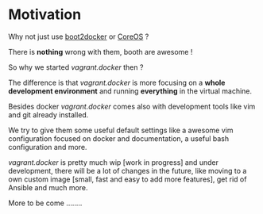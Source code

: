 # Motivation

Why not just use [boot2docker](http://boot2docker.io/ "Page of boot2docker") or [CoreOS](https://coreos.com/ "CoreOS's Homepage") ?

There is **nothing** wrong with them, booth are awesome !

So why we started *vagrant.docker* then ?

The difference is that *vagrant.docker* is more focusing on a **whole
development environment** and running **everything** in the virtual machine.

Besides docker *vagrant.docker* comes also with development tools like vim and git already installed.

We try to give them some useful default settings like a awesome vim configuration focused on docker and documentation, a useful bash configuration and more.

*vagrant.docker* is pretty much wip [work in progress] and under development, there will be a lot of changes in the future, like moving to a own custom image [small, fast and easy to add more features], get rid of Ansible and much more.

More to be come ........



